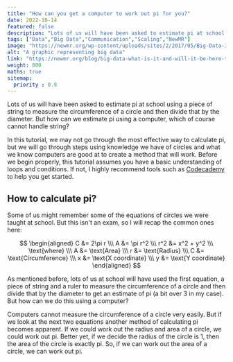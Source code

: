 ```yaml
---
title: "How can you get a computer to work out pi for you?"
date: 2022-10-14
featured: false
description: "Lots of us will have been asked to estimate pi at school using a piece of string to measure the circumference of a circle and then divide that by the diameter. But how can we estimate pi using a computer, which of course cannot handle string?"
tags: ["Data","Big Data","Communication","Scaling","NewMR"]
image: "https://newmr.org/wp-content/uploads/sites/2/2017/05/Big-Data-3-768x591.jpg"
alt: "A graphic representing big data"
link: "https://newmr.org/blog/big-data-what-is-it-and-will-it-be-here-to-stay/"
weight: 800
maths: true
sitemap:
  priority : 0.8
---
```


Lots of us will have been asked to estimate pi at school using a piece of string to measure the circumference of a circle and then divide that by the diameter. But how can we estimate pi using a computer, which of course cannot handle string?

In this tutorial, we may not go through the most effective way to calculate pi, but we will go through steps using knowledge we have of circles and what we know computers are good at to create a method that will work. Before we begin properly, this tutorial assumes you have a basic understanding of loops and conditions. If not, I highly recommend tools such as [Codecademy](https://www.codecademy.com/) to help you get started.

## How to calculate pi?

Some of us might remember some of the equations of circles we were taught at school. But this isn't an exam, so I will recap the common ones here:

$$
\begin{aligned} C &= 2\pi r \\\ A &= \pi r^2 \\\ r^2 &= x^2 + y^2 \\\ \text{where} \\\
A &= \text{Area} \\\ r &= \text{Radius} \\\ C &= \text{Circumference} \\\ x &= \text{X coordinate} \\\ y &= \text{Y coordinate}
\end{aligned}
$$

As mentioned before, lots of us at school will have used the first equation, a piece of string and a ruler to measure the circumference of a circle and then divide that by the diameter to get an estimate of pi (a bit over 3 in my case). But how can we do this using a computer?

Computers cannot measure the circumference of a circle very easily. But if we look at the next two equations another method of calculating pi becomes apparent. If we could work out the radius and area of a circle, we could work out pi. Better yet, if we decide the radius of the circle is 1, then the area of the circle is exactly pi. So, if we can work out the area of a circle, we can work out pi.